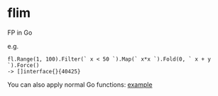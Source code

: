 # flim
FP in Go

e.g.


    fl.Range(1, 100).Filter(` x < 50 `).Map(` x*x `).Fold(0, ` x + y `).Force()
    -> []interface{}{40425}


You can also apply normal Go functions: [example](samples/evens.go)
